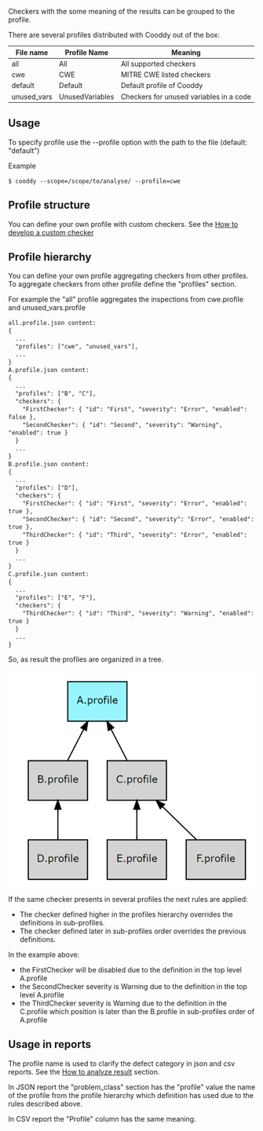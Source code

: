 Checkers with the some meaning of the results can be grouped to the profile.


There are several profiles distributed with Cooddy out of the box:






| File name | Profile Name | Meaning |
| --- | --- | --- |
| all | All | All supported checkers |
| cwe | CWE | MITRE CWE listed checkers |
| default | Default | Default profile of Cooddy |
| unused_vars | UnusedVariables | Checkers for unused variables in a code |

## Usage
To specify profile use the --profile option with the path to the file (default: "default")


Example




```
$ cooddy --scope=/scope/to/analyse/ --profile=cwe
```

## Profile structure
You can define your own profile with custom checkers. See the [How to develop a custom checker](How_to_develop_a_custom_checker.md)

## Profile hierarchy
You can define your own profile aggregating checkers from other profiles. To aggregate checkers from other profile define the "profiles" section.


For example the "all" profile aggregates the inspections from  cwe.profile and unused_vars.profile




```
all.profile.json content:
{
  ...
  "profiles": ["cwe", "unused_vars"],
  ...
}
A.profile.json content:
{
  ...
  "profiles": ["B", "C"],
  "checkers": {
    "FirstChecker": { "id": "First", "severity": "Error", "enabled": false },
    "SecondChecker": { "id": "Second", "severity": "Warning", "enabled": true }
  }
  ...
}
B.profile.json content:
{
  ...
  "profiles": ["D"],
  "checkers": {
    "FirstChecker": { "id": "First", "severity": "Error", "enabled": true },
    "SecondChecker": { "id": "Second", "severity": "Error", "enabled": true },
    "ThirdChecker": { "id": "Third", "severity": "Error", "enabled": true }
  }
  ...
}
C.profile.json content:
{
  ...
  "profiles": ["E", "F"],
  "checkers": {
    "ThirdChecker": { "id": "Third", "severity": "Warning", "enabled": true }
  }
  ...
}
```


  



  



So, as result the profiles are organized in a tree. 


![](imgs/Profiles/image2023-5-15_9-21-40.png)


  



If the same checker presents in several profiles the next rules are applied:



* The checker defined higher in the profiles hierarchy overrides the definitions in sub-profiles.
* The checker defined later in sub-profiles order overrides the previous definitions.

 In the example above:



* the FirstChecker will be disabled due to the definition in the top level A.profile
* the SecondChecker severity is Warning due to the definition in the top level A.profile
* the ThirdChecker severity is Warning due to the definition in the C.profile which position is later than the B.profile in sub-profiles order of A.profile

## Usage in reports
The profile name is used to clarify the defect category in json and csv reports. See the [How to analyze result](How_to_analyze_result.md) section.


In JSON report the "problem_class" section has the "profile" value the name of the profile from the profile hierarchy which definition has used due to the rules described above.


In CSV report the "Profile" column has the same meaning.
